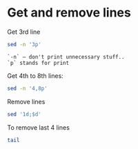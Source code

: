 # Get and remove lines

Get 3rd line

```sh
sed -n '3p'
```

```admonish
`-n` — don't print unnecessary stuff..
`p` stands for print
```

Get 4th to 8th lines:

```sh
sed -n '4,8p'
```

Remove lines

```sh
sed '1d;$d'
```

To remove last 4 lines

```sh
tail 
```
